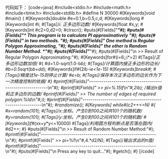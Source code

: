 代码如下：
[code=java]
#include<stdio.h>
#include<math.h>
#include<time.h>
#include<stdlib.h>
#define N 30000
#[Keywords]void #main()
{
   #[Keywords]double #e=0.1,b=0.5,c,d;
   #[Keywords]long #[Keywords]int #i;         #[Tags]/*i: 正多边形边数*/
   #[Keywords]float #x,y;
   #[Keywords]int #c2=0,d2=0;
   #clrscr();
   #puts(#[Fields]"***********************************************************"#);
   #puts(#[Fields]"*      This program is to calculate PI approximatively    *"#);
   #puts(#[Fields]"*                    in two methods.                      *"#);
   #puts(#[Fields]"*       One method is Regular Polygon Approximating,      *"#);
   #puts(#[Fields]"*          the other is Random Number Method.             *"#);
   #puts(#[Fields]"***********************************************************"#);
   #puts(#[Fields]"\n >> Result of Regular Polygon Approximating:"#);
   #[Keywords]for#(i=6;;i*=2)         #[Tags]/*正多边形边数加倍*/
   #{
      #d=1.0-sqrt(1.0-b*b);    #[Tags]/*计算圆内接正多边形的边长*/
      #b=0.5*sqrt(b*b+d*d);
      #[Keywords]if#(2*i*b-i*e<1e-15) #[Keywords]break#;    #[Tags]/*精度达1e-15则停止计算*/
      #e=b;    #[Tags]/*保存本次正多边形的边长作为下一次精度控制的依据*/
   #}
   #printf(#[Fields]"---------------------------------------------------------\n"#);
   #printf(#[Fields]" >> pi=%.15lf\n"#,2*i*b);       /*输出π值和正多边形的边数*/
   #printf(#[Fields]" >> The number of edges of required polygon:%ld\n"#,i);
   #printf(#[Fields]"---------------------------------------------------------\n"#);
   #randomize();
  #[Keywords] while#(c2++<=N)
   #{
        #x=random(101);      #[Tags]/*x:坐标。产生0到100之间共101个的随机数*/
        #y=random(101);      #[Tags]/*y:坐标。产生0到100之间共101个的随机数*/
        #[Keywords]if#(x*x+y*y<=10000)     #[Tags]/*利用圆方程判断点是否落在圆内*/
            #d2++;
   #}
   #puts(#[Fields]"\n >> Result of Random Number Method:"#);
   #printf(#[Fields]"---------------------------------------------------------\n"#);
   #printf(#[Fields]" >> pi=%f\n"#,4.*d2/N);    #[Tags]/*输出求出的π值*/
   #printf(#[Fields]"---------------------------------------------------------\n"#);
   #puts(#[Fields]"\n Press any key to quit..."#);
   #getch();
#}
[/code]